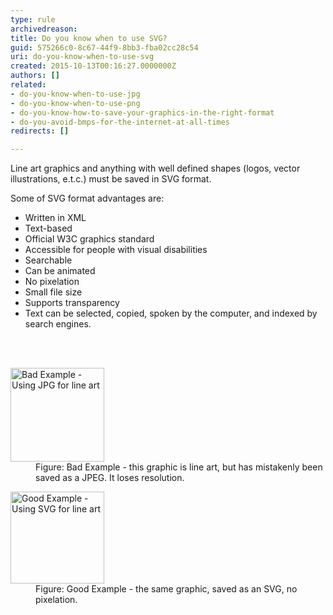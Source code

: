 ```yaml
---
type: rule
archivedreason: 
title: Do you know when to use SVG?
guid: 575266c0-8c67-44f9-8bb3-fba02cc28c54
uri: do-you-know-when-to-use-svg
created: 2015-10-13T00:16:27.0000000Z
authors: []
related:
- do-you-know-when-to-use-jpg
- do-you-know-when-to-use-png
- do-you-know-how-to-save-your-graphics-in-the-right-format
- do-you-avoid-bmps-for-the-internet-at-all-times
redirects: []

---
```



<p>Line art graphics and anything with well defined shapes (logos, vector illustrations, e.t.c.) must be saved in SVG format.</p><p>Some of SVG format advantages are&#58;</p><ul><li>Written in XML</li><li>Text-based</li><li>Official W3C graphics standard</li><li>Accessible for people with visual disabilities</li><li>Searchable</li><li>Can be animated</li><li>No pixelation</li><li>Small file size</li><li>Supports transparency</li><li>Text can be selected, copied, spoken by the computer, and indexed by search engines.</li></ul>
<br><excerpt class='endintro'></excerpt><br>
<dl class="badImage"><dt> 
      <img src="/PublishingImages/jpg_vs_svg_bad.jpg" alt="Bad Example - Using JPG for line art" style="width&#58;150px;" /> 
   </dt><dd>Figure&#58; Bad Example - this graphic is line art, but has mistakenly been saved as a JPEG. It loses resolution.</dd></dl><dl class="goodImage"><dt> 
      <img src="/PublishingImages/svg.jpg" alt="Good Example - Using SVG for line art" style="width&#58;150px;height&#58;147px;margin-left&#58;0px;margin-right&#58;0px;" /> 
   </dt><dd>Figure&#58; Good Example - the same graphic, saved as an SVG, no pixelation.</dd></dl>


